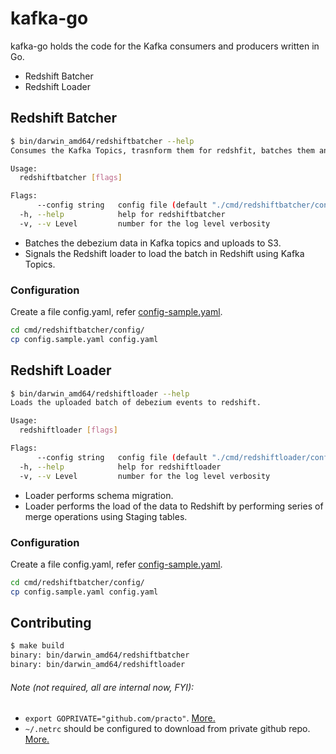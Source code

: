 # kafka-go

kafka-go holds the code for the Kafka consumers and producers written in Go.
- Redshift Batcher
- Redshift Loader

## Redshift Batcher
```bash
$ bin/darwin_amd64/redshiftbatcher --help
Consumes the Kafka Topics, trasnform them for redshfit, batches them and uploads to s3. Also signals the load of the batch on successful batch and upload operation..

Usage:
  redshiftbatcher [flags]

Flags:
      --config string   config file (default "./cmd/redshiftbatcher/config/config.yaml")
  -h, --help            help for redshiftbatcher
  -v, --v Level         number for the log level verbosity

```
- Batches the debezium data in Kafka topics and uploads to S3.
- Signals the Redshift loader to load the batch in Redshift using Kafka Topics.

### Configuration
Create a file config.yaml, refer [config-sample.yaml](./cmd/redshiftbatcher/config/config_sample.yaml).
```bash
cd cmd/redshiftbatcher/config/
cp config.sample.yaml config.yaml
```

## Redshift Loader
```bash
$ bin/darwin_amd64/redshiftloader --help
Loads the uploaded batch of debezium events to redshift.

Usage:
  redshiftloader [flags]

Flags:
      --config string   config file (default "./cmd/redshiftloader/config/config.yaml")
  -h, --help            help for redshiftloader
  -v, --v Level         number for the log level verbosity
```
- Loader performs schema migration.
- Loader performs the load of the data to Redshift by performing series of merge operations using Staging tables.

### Configuration
Create a file config.yaml, refer [config-sample.yaml](./cmd/redshiftbatcher/config/config_sample.yaml).
```bash
cd cmd/redshiftbatcher/config/
cp config.sample.yaml config.yaml
```

## Contributing
```bash
$ make build
binary: bin/darwin_amd64/redshiftbatcher
binary: bin/darwin_amd64/redshiftloader
```

###### Note (not required, all are internal now, FYI):
- `export GOPRIVATE="github.com/practo"`. [More.](https://medium.com/mabar/today-i-learned-fix-go-get-private-repository-return-error-reading-sum-golang-org-lookup-93058a058dd8)
- `~/.netrc` should be configured to download from private github repo. [More.](https://golang.org/doc/faq#git_https)
